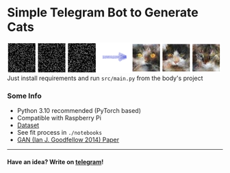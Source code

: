 # Simple Telegram Bot to Generate Cats
![Описание изображения](./docs/instance.png)\
Just install requirements and run `src/main.py` from the body's project

### Some Info
- Python 3.10 recommended (PyTorch based)
- Compatible with Raspberry Pi
- [Dataset](https://www.kaggle.com/datasets/spandan2/cats-faces-64x64-for-generative-models)
- See fit process in `./notebooks`
- [GAN (Ian J. Goodfellow 2014) Paper](https://proceedings.neurips.cc/paper_files/paper/2014/file/5ca3e9b122f61f8f06494c97b1afccf3-Paper.pdf)

---

#### Have an idea? Write on [telegram](https://t.me/imfli)!
